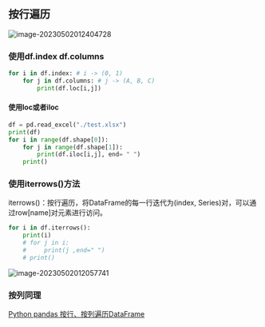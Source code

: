 ## 按行遍历

![image-20230502012404728](http://cdn.789ak.com/img/image-20230502012404728.png)

### 使用df.index df.columns

```python
for i in df.index: # i -> (0, 1)
    for j in df.columns: # j -> (A, B, C)
        print(df.loc[i,j])
```



#### 使用loc或者iloc

```python
df = pd.read_excel("./test.xlsx")
print(df)
for i in range(df.shape[0]):
    for j in range(df.shape[1]):
        print(df.iloc[i,j], end= " ")
    print()
```

### 使用iterrows()方法

iterrows()：按行遍历，将DataFrame的每一行迭代为(index, Series)对，可以通过row[name]对元素进行访问。

```python
for i in df.iterrows():
    print(i)
    # for j in i:
    #     print(j ,end=" ")
    # print()
```

![image-20230502012057741](http://cdn.789ak.com/img/image-20230502012057741.png)

### 按列同理



[Python pandas 按行、按列遍历DataFrame](https://blog.csdn.net/weixin_43115411/article/details/126030711?ops_request_misc=&request_id=&biz_id=102&utm_term=python%20%E9%81%8D%E5%8E%86pandas%20dataframe&utm_medium=distribute.pc_search_result.none-task-blog-2~all~sobaiduweb~default-0-126030711.142%5Ev86%5Ewechat,239%5Ev2%5Einsert_chatgpt&spm=1018.2226.3001.4187)